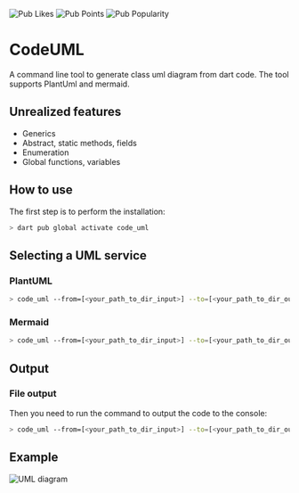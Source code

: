 ![Pub Likes](https://img.shields.io/pub/likes/code_uml) ![Pub Points](https://img.shields.io/pub/points/code_uml) ![Pub Popularity](https://img.shields.io/pub/popularity/code_uml)

# CodeUML

A command line tool to generate class uml diagram from dart code.
The tool supports PlantUml and mermaid.

## Unrealized features
- Generics
- Abstract, static methods, fields
- Enumeration
- Global functions, variables

## How to use
The first step is to perform the installation:

```bash
> dart pub global activate code_uml
```

## Selecting a UML service
### PlantUML
```bash
> code_uml --from=[<your_path_to_dir_input>] --to=[<your_path_to_dir_output>] --uml=plantuml
```
### Mermaid
```bash
> code_uml --from=[<your_path_to_dir_input>] --to=[<your_path_to_dir_output>] --uml=mermaid
```

## Output
### File output
Then you need to run the command to output the code to the console:
```bash
> code_uml --from=[<your_path_to_dir_input>] --to=[<your_path_to_dir_output>]
```

## Example
![UML diagram](https://github.com/chashkovdaniil/graph_analyzer/raw/main/example/example.png)
